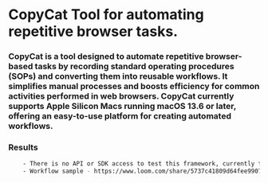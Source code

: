 # CopyCat Tool for automating repetitive browser tasks.

### CopyCat is a tool designed to automate repetitive browser-based tasks by recording standard operating procedures (SOPs) and converting them into reusable workflows. It simplifies manual processes and boosts efficiency for common activities performed in web browsers. CopyCat currently supports Apple Silicon Macs running macOS 13.6 or later, offering an easy-to-use platform for creating automated workflows.

### Results

```sh
    - There is no API or SDK access to test this framework, currently there is only application for Windows/Mac, I had talk with the founding team and api access will soon be released.
    - Workflow sample - https://www.loom.com/share/5737c41809d64fee9907a71a8f03dde7
```